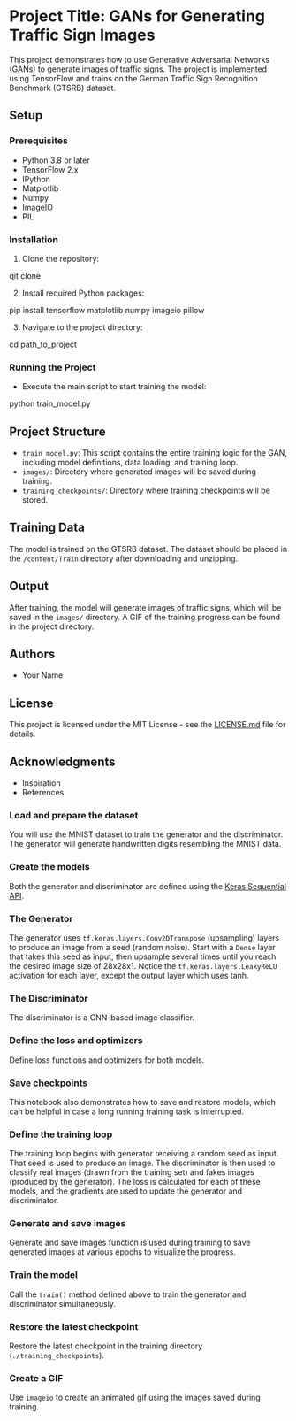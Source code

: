 # Project Title: GANs for Generating Traffic Sign Images

This project demonstrates how to use Generative Adversarial Networks (GANs) to generate images of traffic signs. The project is implemented using TensorFlow and trains on the German Traffic Sign Recognition Benchmark (GTSRB) dataset.

## Setup

### Prerequisites

- Python 3.8 or later
- TensorFlow 2.x
- IPython
- Matplotlib
- Numpy
- ImageIO
- PIL

### Installation

1. Clone the repository:

git clone <repository-url>

2. Install required Python packages:

pip install tensorflow matplotlib numpy imageio pillow

3. Navigate to the project directory:

cd path_to_project


### Running the Project

- Execute the main script to start training the model:

python train_model.py



## Project Structure

- `train_model.py`: This script contains the entire training logic for the GAN, including model definitions, data loading, and training loop.
- `images/`: Directory where generated images will be saved during training.
- `training_checkpoints/`: Directory where training checkpoints will be stored.

## Training Data

The model is trained on the GTSRB dataset. The dataset should be placed in the `/content/Train` directory after downloading and unzipping.

## Output

After training, the model will generate images of traffic signs, which will be saved in the `images/` directory. A GIF of the training progress can be found in the project directory.

## Authors

- Your Name

## License

This project is licensed under the MIT License - see the [LICENSE.md](LICENSE.md) file for details.

## Acknowledgments

- Inspiration
- References

### Load and prepare the dataset

You will use the MNIST dataset to train the generator and the discriminator. The generator will generate handwritten digits resembling the MNIST data.

### Create the models

Both the generator and discriminator are defined using the [Keras Sequential API](https://www.tensorflow.org/guide/keras#sequential_model).

### The Generator

The generator uses `tf.keras.layers.Conv2DTranspose` (upsampling) layers to produce an image from a seed (random noise). Start with a `Dense` layer that takes this seed as input, then upsample several times until you reach the desired image size of 28x28x1. Notice the `tf.keras.layers.LeakyReLU` activation for each layer, except the output layer which uses tanh.

### The Discriminator

The discriminator is a CNN-based image classifier.

### Define the loss and optimizers

Define loss functions and optimizers for both models.

### Save checkpoints

This notebook also demonstrates how to save and restore models, which can be helpful in case a long running training task is interrupted.

### Define the training loop

The training loop begins with generator receiving a random seed as input. That seed is used to produce an image. The discriminator is then used to classify real images (drawn from the training set) and fakes images (produced by the generator). The loss is calculated for each of these models, and the gradients are used to update the generator and discriminator.

### Generate and save images

Generate and save images function is used during training to save generated images at various epochs to visualize the progress.

### Train the model

Call the `train()` method defined above to train the generator and discriminator simultaneously.

### Restore the latest checkpoint

Restore the latest checkpoint in the training directory (`./training_checkpoints`).

### Create a GIF

Use `imageio` to create an animated gif using the images saved during training.
